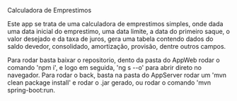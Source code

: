 Calculadora de Emprestimos

Este app se trata de uma calculadora de emprestimos simples, onde dada uma data inicial do emprestimo, uma data limite, a data do primeiro saque, o valor desejado e da taxa de juros, gera uma tabela contendo dados do saldo devedor, consolidado, amortização, provisão, dentre outros campos.

Para rodar basta baixar o repositorio, dento da pasta do AppWeb rodar o comando 'npm i', e logo em seguida, 'ng s --o' para abrir direto no navegador.
Para rodar o back, basta na pasta do AppServer rodar um 'mvn clean package install' e rodar o .jar gerado, ou rodar o comando 'mvn spring-boot:run.
